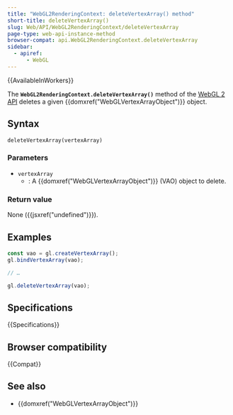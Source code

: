 ```yaml
---
title: "WebGL2RenderingContext: deleteVertexArray() method"
short-title: deleteVertexArray()
slug: Web/API/WebGL2RenderingContext/deleteVertexArray
page-type: web-api-instance-method
browser-compat: api.WebGL2RenderingContext.deleteVertexArray
sidebar:
  - apiref:
      - WebGL
---
```


{{AvailableInWorkers}}

The **`WebGL2RenderingContext.deleteVertexArray()`** method of
the [WebGL 2 API](/en-US/docs/Web/API/WebGL_API) deletes a given
{{domxref("WebGLVertexArrayObject")}} object.

## Syntax

```js-nolint
deleteVertexArray(vertexArray)
```

### Parameters

- `vertexArray`
  - : A {{domxref("WebGLVertexArrayObject")}} (VAO) object to delete.

### Return value

None ({{jsxref("undefined")}}).

## Examples

```js
const vao = gl.createVertexArray();
gl.bindVertexArray(vao);

// …

gl.deleteVertexArray(vao);
```

## Specifications

{{Specifications}}

## Browser compatibility

{{Compat}}

## See also

- {{domxref("WebGLVertexArrayObject")}}
